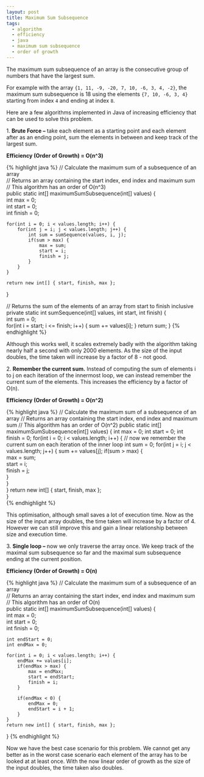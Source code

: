 ```yaml
---
layout: post
title: Maximum Sum Subsequence
tags:
  - algorithm
  - efficiency
  - java
  - maximum sum subsequence
  - order of growth
---
```

The maximum sum subsequence of an array is the consecutive group of numbers that have the largest sum.

For example with the array `{1, 11, -9, -20, 7, 10, -6, 3, 4, -2}`, the maximum sum subsequence is 18 using the elements `{7, 10, -6, 3, 4}` starting from index `4` and ending at index `8`.

Here are a few algorithms implemented in Java of increasing efficiency that can be used to solve this problem.

1\. **Brute Force &#8211;** take each element as a starting point and each element after as an ending point, sum the elements in between and keep track of the largest sum.

**Efficiency (Order of Growth) = O(n^3)**

{% highlight java %} 
// Calculate the maximum sum of a subsequence of an array  
// Returns an array containing the start index, end index and maximum sum  
// This algorithm has an order of O(n^3)  
public static int[] maximumSumSubsequence(int[] values) {  
	int max = 0;  
	int start = 0;  
	int finish = 0;

	for(int i = 0; i < values.length; i++) { 
		for(int j = i; j < values.length; j++) { 
			int sum = sumSequence(values, i, j); 
			if(sum > max) {  
				max = sum;
				start = i;  
				finish = j;  
			}  
		}  
	}

	return new int[] { start, finish, max };  
}

// Returns the sum of the elements of an array from start to finish inclusive  
private static int sumSequence(int[] values, int start, int finish) {  
	int sum = 0;  
	for(int i = start; i <= finish; i++) { 
		sum += values[i]; 
	} 
	return sum; 
}
{% endhighlight %} 

Although this works well, it scales extremely badly with the algorithm taking nearly half a second with only 2000 elements. As the size of the input doubles, the time taken will increase by a factor of 8 - not good. 

2\. **Remember the current sum.** Instead of computing the sum of elements i to j on each iteration of the innermost loop, we can instead remember the current sum of the elements. This increases the efficiency by a factor of O(n). 

**Efficiency (Order of Growth) = O(n^2)**

{% highlight java %}
// Calculate the maximum sum of a subsequence of an array 
// Returns an array containing the start index, end index and maximum sum 
// This algorithm has an order of O(n^2) 
public static int[] maximumSumSubsequence(int[] values) { 
	int max = 0; 
	int start = 0; 
	int finish = 0; 
	for(int i = 0; i < values.length; i++) { 
		// now we remember the current sum on each iteration of the inner loop 
		int sum = 0; 
		for(int j = i; j < values.length; j++) { 
			sum += values[j]; 
			if(sum > max) {  
				max = sum;  
				start = i;  
				finish = j;  
			}  
		}  
	}
	return new int[] { start, finish, max };  
}  
{% endhighlight %}

This optimisation, although small saves a lot of execution time. Now as the size of the input array doubles, the time taken will increase by a factor of 4. However we can still improve this and gain a linear relationship between size and execution time.

3\. **Single loop &#8211;** now we only traverse the array once. We keep track of the maximal sum subsequence so far and the maximal sum subsequence ending at the current position.

**Efficiency (Order of Growth) = O(n)**

{% highlight java %} 
// Calculate the maximum sum of a subsequence of an array  
// Returns an array containing the start index, end index and maximum sum  
// This algorithm has an order of O(n)  
public static int[] maximumSumSubsequence(int[] values) {  
	int max = 0;  
	int start = 0;  
	int finish = 0;

	int endStart = 0;  
	int endMax = 0;

	for(int i = 0; i < values.length; i++) { 
		endMax += values[i]; 
		if(endMax > max) {  
			max = endMax;  
			start = endStart;  
			finish = i;  
		}

		if(endMax < 0) { 
			endMax = 0; 
			endStart = i + 1;
		} 
	} 
	return new int[] { start, finish, max };
}
{% endhighlight %}

Now we have the best case scenario for this problem. We cannot get any better as in the worst case scenario each element of the array has to be looked at at least once. With the now linear order of growth as the size of the input doubles, the time taken also doubles.